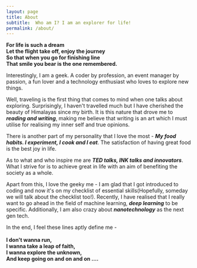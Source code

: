 ```yaml
---
layout: page
title: About
subtitle:  Who am I? I am an explorer for life!
permalink: /about/
---
```


**For life is such a dream** <br>
**Let the flight take off, enjoy the journey** <br>
**So that when you go for finishing line** <br>
**That smile you bear is the one remembered.** <br>

Interestingly, I am a geek. A coder by profession, an event manager by passion, a fun lover and a technology enthusiast who loves to explore new things. 

Well, traveling is the first thing that comes to mind when one talks about exploring. Surprisingly, I haven't travelled much but I have cherished the beauty of Himalayas since my birth. It is this nature that drove me to ***reading and writing***, making me believe that writing is an art which I must utilise for realising my inner self and true opinions. 

There is another part of my personality that I love the most - ***My food habits. I experiment, I cook and I eat***. The satisfaction of having great food is the best joy in life.

As to what and who inspire me are ***TED talks, INK talks and innovators***. What I strive for is to achieve great in life with an aim of benefiting the society as a whole. 

Apart from this, I love the geeky me - I am glad that I got introduced to coding and now it's on my checklist of essential skills(Hopefully, someday we will talk about the checklist too!). Recently, I have realised that I really want to go ahead in the field of machine learning, ***deep learning*** to be specific. Additionally, I am also crazy about ***nanotechnology*** as the next gen tech.

In the end, I feel these lines aptly define me -  <br> <br>
**I don't wanna run,** <br>
**I wanna take a leap of faith,**  <br>
**I wanna explore the unknown,**  <br>
**And keep going on and on and on ....**  <br>